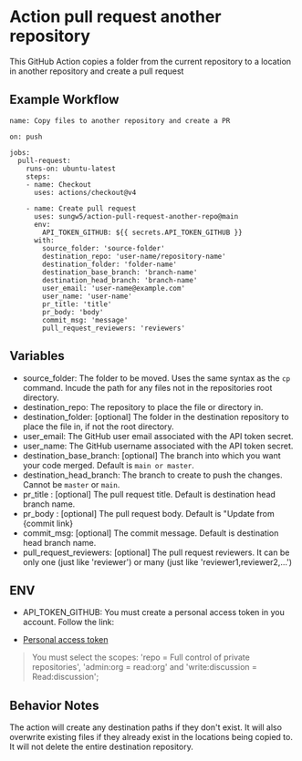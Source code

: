 # Action pull request another repository

This GitHub Action copies a folder from the current repository to a location in another repository and create a pull request

## Example Workflow

    name: Copy files to another repository and create a PR

    on: push

    jobs:
      pull-request:
        runs-on: ubuntu-latest
        steps:
        - name: Checkout
          uses: actions/checkout@v4

        - name: Create pull request
          uses: sungw5/action-pull-request-another-repo@main
          env:
            API_TOKEN_GITHUB: ${{ secrets.API_TOKEN_GITHUB }}
          with:
            source_folder: 'source-folder'
            destination_repo: 'user-name/repository-name'
            destination_folder: 'folder-name'
            destination_base_branch: 'branch-name'
            destination_head_branch: 'branch-name'
            user_email: 'user-name@example.com'
            user_name: 'user-name'
            pr_title: 'title'
            pr_body: 'body'
            commit_msg: 'message'
            pull_request_reviewers: 'reviewers'

## Variables

- source_folder: The folder to be moved. Uses the same syntax as the `cp` command. Incude the path for any files not in the repositories root directory.
- destination_repo: The repository to place the file or directory in.
- destination_folder: [optional] The folder in the destination repository to place the file in, if not the root directory.
- user_email: The GitHub user email associated with the API token secret.
- user_name: The GitHub username associated with the API token secret.
- destination_base_branch: [optional] The branch into which you want your code merged. Default is `main or master`.
- destination_head_branch: The branch to create to push the changes. Cannot be `master` or `main`.
- pr_title : [optional] The pull request title. Default is destination head branch name.
- pr_body : [optional] The pull request body. Default is "Update from {commit link}
- commit_msg: [optional] The commit message. Default is destination head branch name.
- pull_request_reviewers: [optional] The pull request reviewers. It can be only one (just like 'reviewer') or many (just like 'reviewer1,reviewer2,...')

## ENV

- API_TOKEN_GITHUB: You must create a personal access token in you account. Follow the link:

* [Personal access token](https://docs.github.com/en/free-pro-team@latest/github/authenticating-to-github/creating-a-personal-access-token)

> You must select the scopes: 'repo = Full control of private repositories', 'admin:org = read:org' and 'write:discussion = Read:discussion';

## Behavior Notes

The action will create any destination paths if they don't exist. It will also overwrite existing files if they already exist in the locations being copied to. It will not delete the entire destination repository.
